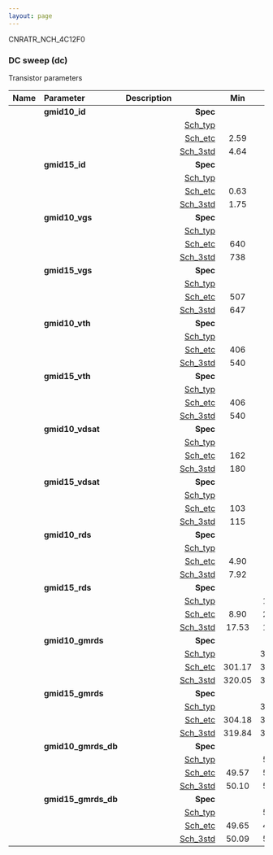 ```yaml
---
layout: page
---
```




CNRATR_NCH_4C12F0

### DC sweep (dc)

Transistor parameters



|**Name**|**Parameter**|**Description**| |**Min**|**Typ**|**Max**| Unit|
|:---|:---|:---|---:|:---:|:---:|:---:| ---:|
||**gmid10\_id** | | **Spec**  |  | **0.00** |  | **uA** |
| | | |<a href='results/dc_Sch_typical.html'>Sch_typ</a>| | 4.79 |  | |
| | | |<a href='results/dc_Sch_etc.html'>Sch_etc</a>|2.59 | 4.63 | 7.41 | |
| | | |<a href='results/dc_Sch_mc.html'>Sch_3std</a>|4.64 | 4.78 | 4.93 | |
||**gmid15\_id** | | **Spec**  |  | **0.00** |  | **uA** |
| | | |<a href='results/dc_Sch_typical.html'>Sch_typ</a>| | 1.81 |  | |
| | | |<a href='results/dc_Sch_etc.html'>Sch_etc</a>|0.63 | 1.65 | 2.82 | |
| | | |<a href='results/dc_Sch_mc.html'>Sch_3std</a>|1.75 | 1.81 | 1.87 | |
||**gmid10\_vgs** | | **Spec**  |  | **0** |  | **mV** |
| | | |<a href='results/dc_Sch_typical.html'>Sch_typ</a>| | 743 |  | |
| | | |<a href='results/dc_Sch_etc.html'>Sch_etc</a>|640 | 727 | 828 | |
| | | |<a href='results/dc_Sch_mc.html'>Sch_3std</a>|738 | 743 | 748 | |
||**gmid15\_vgs** | | **Spec**  |  | **0** |  | **mV** |
| | | |<a href='results/dc_Sch_typical.html'>Sch_typ</a>| | 653 |  | |
| | | |<a href='results/dc_Sch_etc.html'>Sch_etc</a>|507 | 625 | 752 | |
| | | |<a href='results/dc_Sch_mc.html'>Sch_3std</a>|647 | 653 | 659 | |
||**gmid10\_vth** | | **Spec**  |  | **0** |  | **mV** |
| | | |<a href='results/dc_Sch_typical.html'>Sch_typ</a>| | 542 |  | |
| | | |<a href='results/dc_Sch_etc.html'>Sch_etc</a>|406 | 525 | 644 | |
| | | |<a href='results/dc_Sch_mc.html'>Sch_3std</a>|540 | 542 | 544 | |
||**gmid15\_vth** | | **Spec**  |  | **0** |  | **mV** |
| | | |<a href='results/dc_Sch_typical.html'>Sch_typ</a>| | 542 |  | |
| | | |<a href='results/dc_Sch_etc.html'>Sch_etc</a>|406 | 525 | 644 | |
| | | |<a href='results/dc_Sch_mc.html'>Sch_3std</a>|540 | 542 | 544 | |
||**gmid10\_vdsat** | | **Spec**  |  | **0** |  | **mV** |
| | | |<a href='results/dc_Sch_typical.html'>Sch_typ</a>| | 182 |  | |
| | | |<a href='results/dc_Sch_etc.html'>Sch_etc</a>|162 | 179 | 198 | |
| | | |<a href='results/dc_Sch_mc.html'>Sch_3std</a>|180 | 182 | 185 | |
||**gmid15\_vdsat** | | **Spec**  |  | **0** |  | **mV** |
| | | |<a href='results/dc_Sch_typical.html'>Sch_typ</a>| | 117 |  | |
| | | |<a href='results/dc_Sch_etc.html'>Sch_etc</a>|103 | 107 | 112 | |
| | | |<a href='results/dc_Sch_mc.html'>Sch_3std</a>|115 | 117 | 118 | |
||**gmid10\_rds** | | **Spec**  |  | **0.00** |  | **MOhm** |
| | | |<a href='results/dc_Sch_typical.html'>Sch_typ</a>| | 8.03 |  | |
| | | |<a href='results/dc_Sch_etc.html'>Sch_etc</a>|4.90 | 8.98 | 15.12 | |
| | | |<a href='results/dc_Sch_mc.html'>Sch_3std</a>|7.92 | 8.03 | 8.14 | |
||**gmid15\_rds** | | **Spec**  |  | **0.00** |  | **MOhm** |
| | | |<a href='results/dc_Sch_typical.html'>Sch_typ</a>| | 17.80 |  | |
| | | |<a href='results/dc_Sch_etc.html'>Sch_etc</a>|8.90 | 23.46 | 48.45 | |
| | | |<a href='results/dc_Sch_mc.html'>Sch_3std</a>|17.53 | 17.80 | 18.07 | |
||**gmid10\_gmrds** | | **Spec**  |  | **0.00** |  | **V** |
| | | |<a href='results/dc_Sch_typical.html'>Sch_typ</a>| | 322.60 |  | |
| | | |<a href='results/dc_Sch_etc.html'>Sch_etc</a>|301.17 | 324.05 | 351.54 | |
| | | |<a href='results/dc_Sch_mc.html'>Sch_3std</a>|320.05 | 322.60 | 325.16 | |
||**gmid15\_gmrds** | | **Spec**  |  | **0.00** |  | **V** |
| | | |<a href='results/dc_Sch_typical.html'>Sch_typ</a>| | 324.11 |  | |
| | | |<a href='results/dc_Sch_etc.html'>Sch_etc</a>|304.18 | 312.33 | 323.11 | |
| | | |<a href='results/dc_Sch_mc.html'>Sch_3std</a>|319.84 | 324.11 | 328.39 | |
||**gmid10\_gmrds\_db** | | **Spec**  |  | **0.00** |  | **dB** |
| | | |<a href='results/dc_Sch_typical.html'>Sch_typ</a>| | 50.16 |  | |
| | | |<a href='results/dc_Sch_etc.html'>Sch_etc</a>|49.57 | 50.20 | 50.92 | |
| | | |<a href='results/dc_Sch_mc.html'>Sch_3std</a>|50.10 | 50.16 | 50.23 | |
||**gmid15\_gmrds\_db** | | **Spec**  |  | **0.00** |  | **dB** |
| | | |<a href='results/dc_Sch_typical.html'>Sch_typ</a>| | 50.21 |  | |
| | | |<a href='results/dc_Sch_etc.html'>Sch_etc</a>|49.65 | 49.85 | 50.18 | |
| | | |<a href='results/dc_Sch_mc.html'>Sch_3std</a>|50.09 | 50.21 | 50.32 | |

